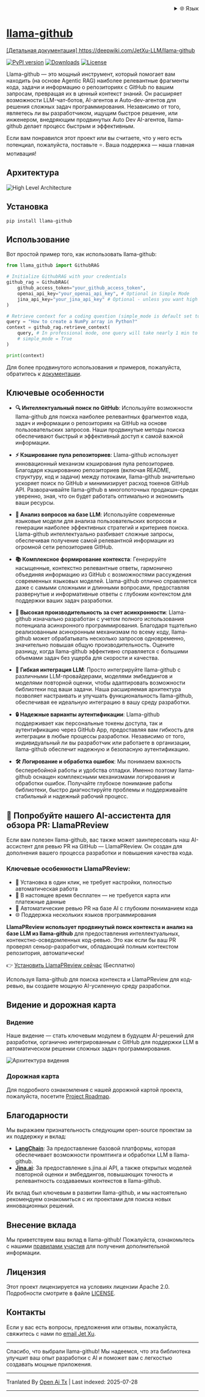 
<div align="right">
  <details>
    <summary >🌐 Язык</summary>
    <div>
      <div align="center">
        <a href="https://openaitx.github.io/view.html?user=JetXu-LLM&project=llama-github&lang=en">English</a>
        | <a href="https://openaitx.github.io/view.html?user=JetXu-LLM&project=llama-github&lang=zh-CN">简体中文</a>
        | <a href="https://openaitx.github.io/view.html?user=JetXu-LLM&project=llama-github&lang=zh-TW">繁體中文</a>
        | <a href="https://openaitx.github.io/view.html?user=JetXu-LLM&project=llama-github&lang=ja">日本語</a>
        | <a href="https://openaitx.github.io/view.html?user=JetXu-LLM&project=llama-github&lang=ko">한국어</a>
        | <a href="https://openaitx.github.io/view.html?user=JetXu-LLM&project=llama-github&lang=hi">हिन्दी</a>
        | <a href="https://openaitx.github.io/view.html?user=JetXu-LLM&project=llama-github&lang=th">ไทย</a>
        | <a href="https://openaitx.github.io/view.html?user=JetXu-LLM&project=llama-github&lang=fr">Français</a>
        | <a href="https://openaitx.github.io/view.html?user=JetXu-LLM&project=llama-github&lang=de">Deutsch</a>
        | <a href="https://openaitx.github.io/view.html?user=JetXu-LLM&project=llama-github&lang=es">Español</a>
        | <a href="https://openaitx.github.io/view.html?user=JetXu-LLM&project=llama-github&lang=it">Italiano</a>
        | <a href="https://openaitx.github.io/view.html?user=JetXu-LLM&project=llama-github&lang=ru">Русский</a>
        | <a href="https://openaitx.github.io/view.html?user=JetXu-LLM&project=llama-github&lang=pt">Português</a>
        | <a href="https://openaitx.github.io/view.html?user=JetXu-LLM&project=llama-github&lang=nl">Nederlands</a>
        | <a href="https://openaitx.github.io/view.html?user=JetXu-LLM&project=llama-github&lang=pl">Polski</a>
        | <a href="https://openaitx.github.io/view.html?user=JetXu-LLM&project=llama-github&lang=ar">العربية</a>
        | <a href="https://openaitx.github.io/view.html?user=JetXu-LLM&project=llama-github&lang=fa">فارسی</a>
        | <a href="https://openaitx.github.io/view.html?user=JetXu-LLM&project=llama-github&lang=tr">Türkçe</a>
        | <a href="https://openaitx.github.io/view.html?user=JetXu-LLM&project=llama-github&lang=vi">Tiếng Việt</a>
        | <a href="https://openaitx.github.io/view.html?user=JetXu-LLM&project=llama-github&lang=id">Bahasa Indonesia</a>
        | <a href="https://openaitx.github.io/view.html?user=JetXu-LLM&project=llama-github&lang=as">অসমীয়া</
      </div>
    </div>
  </details>
</div>

# llama-github

[Детальная документация] https://deepwiki.com/JetXu-LLM/llama-github

[![PyPI version](https://badge.fury.io/py/llama-github.svg)](https://badge.fury.io/py/llama-github)
[![Downloads](https://static.pepy.tech/badge/Llama-github)](https://pepy.tech/project/Llama-github)
[![License](https://img.shields.io/badge/License-Apache%202.0-blue.svg)](https://opensource.org/licenses/Apache-2.0)

Llama-github — это мощный инструмент, который помогает вам находить (на основе Agentic RAG) наиболее релевантные фрагменты кода, задачи и информацию о репозиториях с GitHub по вашим запросам, превращая их в ценный контекст знаний. Он расширяет возможности LLM-чат-ботов, AI-агентов и Auto-dev-агентов для решения сложных задач программирования. Независимо от того, являетесь ли вы разработчиком, ищущим быстрое решение, или инженером, внедряющим продвинутых Auto Dev AI-агентов, llama-github делает процесс быстрым и эффективным.

Если вам понравился этот проект или вы считаете, что у него есть потенциал, пожалуйста, поставьте ⭐️. Ваша поддержка — наша главная мотивация!

## Архитектура
![High Level Architecture](https://raw.githubusercontent.com/JetXu-LLM/llama-github/main/./docs/high_level_architecture.drawio.svg)

## Установка
```
pip install llama-github
```

## Использование

Вот простой пример того, как использовать llama-github:

```python
from llama_github import GithubRAG

# Initialize GithubRAG with your credentials
github_rag = GithubRAG(
    github_access_token="your_github_access_token", 
    openai_api_key="your_openai_api_key", # Optional in Simple Mode
    jina_api_key="your_jina_api_key" # Optional - unless you want high concurrency production deployment (s.jina.ai API will be used in llama-github)
)

# Retrieve context for a coding question (simple_mode is default set to False)
query = "How to create a NumPy array in Python?"
context = github_rag.retrieve_context(
    query, # In professional mode, one query will take nearly 1 min to generate final contexts. You could set log level to INFO to monitor the retrieval progress
    # simple_mode = True
)

print(context)
```

Для более продвинутого использования и примеров, пожалуйста, обратитесь к [документации](https://raw.githubusercontent.com/JetXu-LLM/llama-github/main/docs/usage.md).

## Ключевые особенности

- **🔍 Интеллектуальный поиск по GitHub**: Используйте возможности llama-github для поиска наиболее релевантных фрагментов кода, задач и информации о репозиториях на GitHub на основе пользовательских запросов. Наши продвинутые методы поиска обеспечивают быстрый и эффективный доступ к самой важной информации.

- **⚡ Кэширование пула репозиториев**: Llama-github использует инновационный механизм кэширования пула репозиториев. Благодаря кэшированию репозиториев (включая README, структуру, код и задачи) между потоками, llama-github значительно ускоряет поиск по GitHub и минимизирует расход токенов GitHub API. Разворачивайте llama-github в многопоточных продакшн-средах уверенно, зная, что он будет работать оптимально и экономить ваши ресурсы.

- **🧠 Анализ вопросов на базе LLM**: Используйте современные языковые модели для анализа пользовательских вопросов и генерации наиболее эффективных стратегий и критериев поиска. Llama-github интеллектуально разбивает сложные запросы, обеспечивая получение самой релевантной информации из огромной сети репозиториев GitHub.

- **📚 Комплексное формирование контекста**: Генерируйте насыщенные, контекстно релевантные ответы, гармонично объединяя информацию из GitHub с возможностями рассуждения современных языковых моделей. Llama-github отлично справляется даже с самыми сложными и длинными вопросами, предоставляя развернутые и информативные ответы с глубоким контекстом для поддержки ваших задач разработки.

- **🚀 Высокая производительность за счет асинхронности**: Llama-github изначально разработан с учетом полного использования потенциала асинхронного программирования. Благодаря тщательно реализованным асинхронным механизмам по всему коду, llama-github может обрабатывать несколько запросов одновременно, значительно повышая общую производительность. Оцените разницу, когда llama-github эффективно справляется с большими объемами задач без ущерба для скорости и качества.

- **🔧 Гибкая интеграция LLM**: Просто интегрируйте llama-github с различными LLM-провайдерами, моделями эмбеддингов и моделями повторной оценки, чтобы адаптировать возможности библиотеки под ваши задачи. Наша расширяемая архитектура позволяет настраивать и улучшать функциональность llama-github, обеспечивая ее идеальную интеграцию в вашу среду разработки.

- **🔒 Надежные варианты аутентификации**: Llama-github поддерживает как персональные токены доступа, так и аутентификацию через GitHub App, предоставляя вам гибкость для интеграции в любые процессы разработки. Независимо от того, индивидуальный ли вы разработчик или работаете в организации, llama-github обеспечит надежную и безопасную аутентификацию.

- **🛠️ Логирование и обработка ошибок**: Мы понимаем важность бесперебойной работы и удобства отладки. Именно поэтому llama-github оснащен комплексными механизмами логирования и обработки ошибок. Получайте глубокое понимание работы библиотеки, быстро диагностируйте проблемы и поддерживайте стабильный и надежный рабочий процесс.

## 🤖 Попробуйте нашего AI-ассистента для обзора PR: LlamaPReview

Если вам полезен llama-github, вас также может заинтересовать наш AI-ассистент для ревью PR на GitHub — LlamaPReview. Он создан для дополнения вашего процесса разработки и повышения качества кода.

### Ключевые особенности LlamaPReview:
- 🚀 Установка в один клик, не требует настройки, полностью автоматическая работа
- 💯 В настоящее время бесплатен — не требуется карта или платежные данные
- 🧠 Автоматические ревью PR на базе AI с глубоким пониманием кода
- 🌐 Поддержка нескольких языков программирования

**LlamaPReview использует продвинутый поиск контекста и анализ на базе LLM из llama-github** для предоставления интеллектуальных, контекстно-осведомленных код-ревью. Это как если бы ваш PR проверял сеньор-разработчик, обладающий полным контекстом репозитория, автоматически!

👉 [Установить LlamaPReview сейчас](https://github.com/marketplace/llamapreview/) (Бесплатно)

Используя llama-github для поиска контекста и LlamaPReview для код-ревью, вы создаете мощную AI-усиленную среду разработки.

## Видение и дорожная карта

### Видение

Наше видение — стать ключевым модулем в будущем AI-решений для разработки, органично интегрированным с GitHub для поддержки LLM в автоматическом решении сложных задач программирования.

![Архитектура видения](https://raw.githubusercontent.com/JetXu-LLM/llama-github/main/./docs/vision.drawio.svg)

### Дорожная карта

Для подробного ознакомления с нашей дорожной картой проекта, пожалуйста, посетите [Project Roadmap](https://github.com/users/JetXu-LLM/projects/2).

## Благодарности

Мы выражаем признательность следующим open-source проектам за их поддержку и вклад:

- **[LangChain](https://github.com/langchain-ai/langchain)**: За предоставление базовой платформы, которая обеспечивает возможности промптинга и обработки LLM в llama-github.
- **[Jina.ai](https://github.com/jina-ai/reader)**: За предоставление s.jina.ai API, а также открытых моделей повторной оценки и эмбеддингов, повышающих точность и релевантность создаваемых контекстов в llama-github.

Их вклад был ключевым в развитии llama-github, и мы настоятельно рекомендуем ознакомиться с их проектами для поиска новых инновационных решений.

## Внесение вклада

Мы приветствуем ваш вклад в llama-github! Пожалуйста, ознакомьтесь с нашими [правилами участия](https://raw.githubusercontent.com/JetXu-LLM/llama-github/main/CONTRIBUTING.md) для получения дополнительной информации.

## Лицензия

Этот проект лицензируется на условиях лицензии Apache 2.0. Подробности смотрите в файле [LICENSE](LICENSE).

## Контакты

Если у вас есть вопросы, предложения или отзывы, пожалуйста, свяжитесь с нами по [email Jet Xu](https://raw.githubusercontent.com/JetXu-LLM/llama-github/main/mailto:Voldemort.xu@foxmail.com).

---

Спасибо, что выбрали llama-github! Мы надеемся, что эта библиотека улучшит ваш опыт разработки с AI и поможет вам с легкостью создавать мощные приложения.


---

Tranlated By [Open Ai Tx](https://github.com/OpenAiTx/OpenAiTx) | Last indexed: 2025-07-28

---